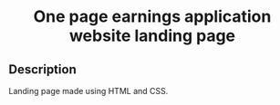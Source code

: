 ﻿<h1 align="center"> One page earnings application website landing page</h1>

## Description

Landing page made using HTML and CSS.

<p>
</p>


